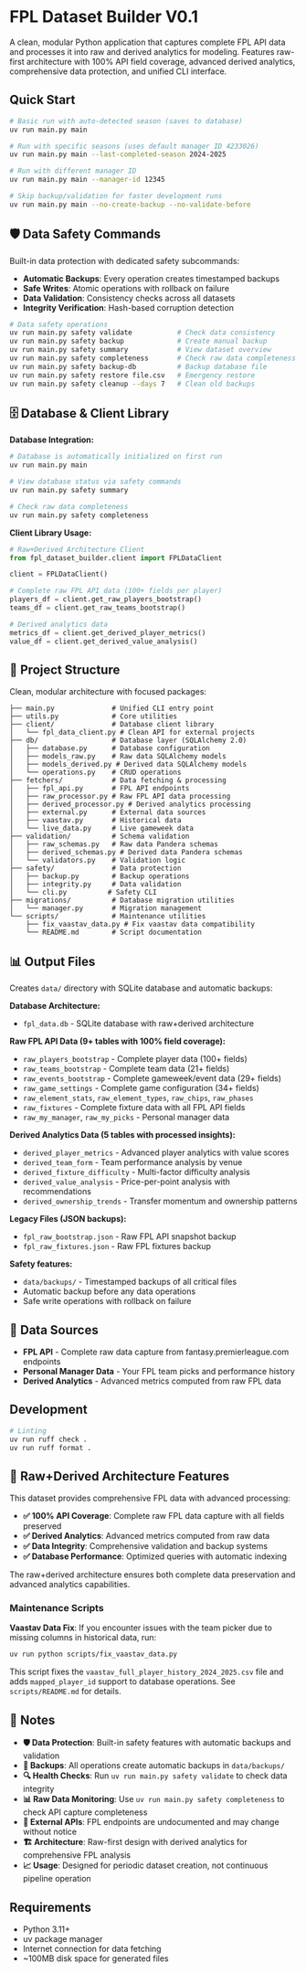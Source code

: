 # FPL Dataset Builder V0.1

A clean, modular Python application that captures complete FPL API data and processes it into raw and derived analytics for modeling. Features raw-first architecture with 100% API field coverage, advanced derived analytics, comprehensive data protection, and unified CLI interface.

## Quick Start

```bash
# Basic run with auto-detected season (saves to database)
uv run main.py main

# Run with specific seasons (uses default manager ID 4233026)
uv run main.py main --last-completed-season 2024-2025

# Run with different manager ID
uv run main.py main --manager-id 12345

# Skip backup/validation for faster development runs
uv run main.py main --no-create-backup --no-validate-before
```

## 🛡️ Data Safety Commands

Built-in data protection with dedicated safety subcommands:

- **Automatic Backups**: Every operation creates timestamped backups
- **Safe Writes**: Atomic operations with rollback on failure
- **Data Validation**: Consistency checks across all datasets
- **Integrity Verification**: Hash-based corruption detection

```bash
# Data safety operations
uv run main.py safety validate           # Check data consistency
uv run main.py safety backup             # Create manual backup
uv run main.py safety summary            # View dataset overview
uv run main.py safety completeness       # Check raw data completeness
uv run main.py safety backup-db          # Backup database file
uv run main.py safety restore file.csv   # Emergency restore
uv run main.py safety cleanup --days 7   # Clean old backups
```

## 🗄️ Database & Client Library

**Database Integration:**
```bash
# Database is automatically initialized on first run
uv run main.py main

# View database status via safety commands
uv run main.py safety summary

# Check raw data completeness
uv run main.py safety completeness
```

**Client Library Usage:**
```python
# Raw+Derived Architecture Client
from fpl_dataset_builder.client import FPLDataClient

client = FPLDataClient()

# Complete raw FPL API data (100+ fields per player)
players_df = client.get_raw_players_bootstrap()
teams_df = client.get_raw_teams_bootstrap()

# Derived analytics data
metrics_df = client.get_derived_player_metrics()
value_df = client.get_derived_value_analysis()
```

## 📁 Project Structure

Clean, modular architecture with focused packages:

```
├── main.py              # Unified CLI entry point
├── utils.py             # Core utilities
├── client/              # Database client library
│   └── fpl_data_client.py # Clean API for external projects
├── db/                  # Database layer (SQLAlchemy 2.0)
│   ├── database.py      # Database configuration
│   ├── models_raw.py    # Raw data SQLAlchemy models
│   ├── models_derived.py # Derived data SQLAlchemy models
│   └── operations.py    # CRUD operations
├── fetchers/            # Data fetching & processing
│   ├── fpl_api.py       # FPL API endpoints
│   ├── raw_processor.py # Raw FPL API data processing
│   ├── derived_processor.py # Derived analytics processing
│   ├── external.py      # External data sources
│   ├── vaastav.py       # Historical data
│   └── live_data.py     # Live gameweek data
├── validation/          # Schema validation
│   ├── raw_schemas.py   # Raw data Pandera schemas
│   ├── derived_schemas.py # Derived data Pandera schemas
│   └── validators.py    # Validation logic
├── safety/              # Data protection
│   ├── backup.py        # Backup operations
│   ├── integrity.py     # Data validation
│   └── cli.py          # Safety CLI
├── migrations/          # Database migration utilities
│   └── manager.py       # Migration management
└── scripts/             # Maintenance utilities
    ├── fix_vaastav_data.py # Fix vaastav data compatibility
    └── README.md        # Script documentation
```

## 📊 Output Files

Creates `data/` directory with SQLite database and automatic backups:

**Database Architecture:**
- `fpl_data.db` - SQLite database with raw+derived architecture

**Raw FPL API Data (9+ tables with 100% field coverage):**
- `raw_players_bootstrap` - Complete player data (100+ fields)
- `raw_teams_bootstrap` - Complete team data (21+ fields)
- `raw_events_bootstrap` - Complete gameweek/event data (29+ fields)
- `raw_game_settings` - Complete game configuration (34+ fields)
- `raw_element_stats`, `raw_element_types`, `raw_chips`, `raw_phases`
- `raw_fixtures` - Complete fixture data with all FPL API fields
- `raw_my_manager`, `raw_my_picks` - Personal manager data

**Derived Analytics Data (5 tables with processed insights):**
- `derived_player_metrics` - Advanced player analytics with value scores
- `derived_team_form` - Team performance analysis by venue
- `derived_fixture_difficulty` - Multi-factor difficulty analysis
- `derived_value_analysis` - Price-per-point analysis with recommendations
- `derived_ownership_trends` - Transfer momentum and ownership patterns

**Legacy Files (JSON backups):**
- `fpl_raw_bootstrap.json` - Raw FPL API snapshot backup
- `fpl_raw_fixtures.json` - Raw FPL fixtures backup

**Safety features:**
- `data/backups/` - Timestamped backups of all critical files
- Automatic backup before any data operations
- Safe write operations with rollback on failure

## 📡 Data Sources

- **FPL API** - Complete raw data capture from fantasy.premierleague.com endpoints
- **Personal Manager Data** - Your FPL team picks and performance history
- **Derived Analytics** - Advanced metrics computed from raw FPL data

## Development

```bash
# Linting
uv run ruff check .
uv run ruff format .
```

## 🔧 Raw+Derived Architecture Features

This dataset provides comprehensive FPL data with advanced processing:

- **✅ 100% API Coverage**: Complete raw FPL data capture with all fields preserved
- **✅ Derived Analytics**: Advanced metrics computed from raw data
- **✅ Data Integrity**: Comprehensive validation and backup systems
- **✅ Database Performance**: Optimized queries with automatic indexing

The raw+derived architecture ensures both complete data preservation and advanced analytics capabilities.

### Maintenance Scripts

**Vaastav Data Fix**: If you encounter issues with the team picker due to missing columns in historical data, run:
```bash
uv run python scripts/fix_vaastav_data.py
```

This script fixes the `vaastav_full_player_history_2024_2025.csv` file and adds `mapped_player_id` support to database operations. See `scripts/README.md` for details.

## 📝 Notes

- **🛡️ Data Protection**: Built-in safety features with automatic backups and validation
- **📁 Backups**: All operations create automatic backups in `data/backups/`
- **🔍 Health Checks**: Run `uv run main.py safety validate` to check data integrity
- **📊 Raw Data Monitoring**: Use `uv run main.py safety completeness` to check API capture completeness
- **🔗 External APIs**: FPL endpoints are undocumented and may change without notice
- **🏗️ Architecture**: Raw-first design with derived analytics for comprehensive FPL analysis
- **📈 Usage**: Designed for periodic dataset creation, not continuous pipeline operation

## Requirements

- Python 3.11+
- uv package manager
- Internet connection for data fetching
- ~100MB disk space for generated files
